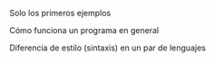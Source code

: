 Solo los primeros ejemplos

Cómo funciona un programa en general

Diferencia de estilo (sintaxis) en un par de lenguajes


